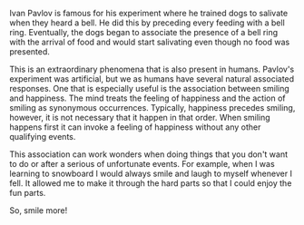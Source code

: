 Ivan Pavlov is famous for his experiment where he trained dogs to salivate when they heard a bell. He did this by preceding every feeding with a bell ring. Eventually, the dogs began to associate the presence of a bell ring with the arrival of food and would start salivating even though no food was presented.

This is an extraordinary phenomena that is also present in humans. Pavlov's experiment was artificial, but we as humans have several natural associated responses. One that is especially useful is the association between smiling and happiness. The mind treats the feeling of happiness and the action of smiling as synonymous occurrences. Typically, happiness precedes smiling, however, it is not necessary that it happen in that order. When smiling happens first it can invoke a feeling of happiness without any other qualifying events.

This association can work wonders when doing things that you don't want to do or after a serious of unfortunate events. For example, when I was learning to snowboard I would always smile and laugh to myself whenever I fell. It allowed me to make it through the hard parts so that I could enjoy the fun parts.

So, smile more!